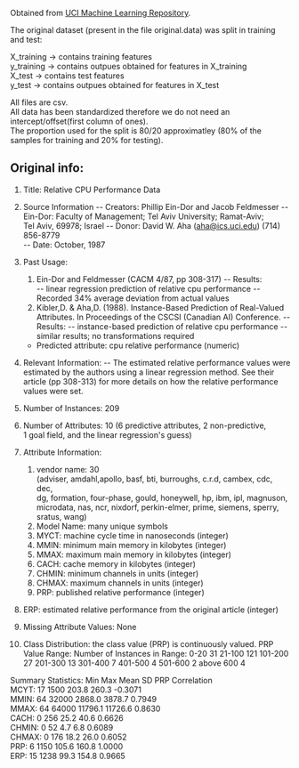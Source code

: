 Obtained from [UCI Machine Learning Repository](http://archive.ics.uci.edu/ml/index.php).
 
The original dataset (present in the file original.data) was split in training and test:
 
X_training -> contains training features   
y_training -> contains outpues obtained for features in X_training   
X_test -> contains test features   
y_test -> contains outpues obtained for features in X_test   
 
All files are csv.   
All data has been standardized therefore we do not need an intercept/offset(first column of ones).  
The  proportion used for the split is 80/20 approximatley (80% of the samples 
for training and 20% for testing). 
 
 
## Original info: 
 
1. Title: Relative CPU Performance Data  
 
2. Source Information 
   -- Creators: Phillip Ein-Dor and Jacob Feldmesser 
     -- Ein-Dor: Faculty of Management; Tel Aviv University; Ramat-Aviv;  
        Tel Aviv, 69978; Israel 
   -- Donor: David W. Aha (aha@ics.uci.edu) (714) 856-8779    
   -- Date: October, 1987 
  
3. Past Usage: 
    1. Ein-Dor and Feldmesser (CACM 4/87, pp 308-317) 
       -- Results:  
          -- linear regression prediction of relative cpu performance 
          -- Recorded 34% average deviation from actual values  
    2. Kibler,D. & Aha,D. (1988).  Instance-Based Prediction of 
       Real-Valued Attributes.  In Proceedings of the CSCSI (Canadian 
       AI) Conference. 
       -- Results: 
          -- instance-based prediction of relative cpu performance 
          -- similar results; no transformations required 
    - Predicted attribute: cpu relative performance (numeric) 
 
4. Relevant Information: 
   -- The estimated relative performance values were estimated by the authors 
      using a linear regression method.  See their article (pp 308-313) for 
      more details on how the relative performance values were set. 
 
5. Number of Instances: 209  
 
6. Number of Attributes: 10 (6 predictive attributes, 2 non-predictive,  
                             1 goal field, and the linear regression's guess) 
 
7. Attribute Information: 
   1. vendor name: 30  
      (adviser, amdahl,apollo, basf, bti, burroughs, c.r.d, cambex, cdc, dec,  
       dg, formation, four-phase, gould, honeywell, hp, ibm, ipl, magnuson,  
       microdata, nas, ncr, nixdorf, perkin-elmer, prime, siemens, sperry,  
       sratus, wang) 
   2. Model Name: many unique symbols 
   3. MYCT: machine cycle time in nanoseconds (integer) 
   4. MMIN: minimum main memory in kilobytes (integer) 
   5. MMAX: maximum main memory in kilobytes (integer) 
   6. CACH: cache memory in kilobytes (integer) 
   7. CHMIN: minimum channels in units (integer) 
   8. CHMAX: maximum channels in units (integer) 
   9. PRP: published relative performance (integer) 
  10. ERP: estimated relative performance from the original article (integer) 
 
8. Missing Attribute Values: None 
 
9. Class Distribution: the class value (PRP) is continuously valued. 
   PRP Value Range:   Number of Instances in Range: 
   0-20               31 
   21-100             121 
   101-200            27 
   201-300            13 
   301-400            7 
   401-500            4 
   501-600            2 
   above 600          4 
 
Summary Statistics: 
	   Min  Max   Mean    SD      PRP Correlation   
   MCYT:   17   1500  203.8   260.3   -0.3071   
   MMIN:   64   32000 2868.0  3878.7   0.7949   
   MMAX:   64   64000 11796.1 11726.6  0.8630   
   CACH:   0    256   25.2    40.6     0.6626   
   CHMIN:  0    52    4.7     6.8      0.6089   
   CHMAX:  0    176   18.2    26.0     0.6052   
   PRP:    6    1150  105.6   160.8    1.0000   
   ERP:   15    1238  99.3    154.8    0.9665   
 
 